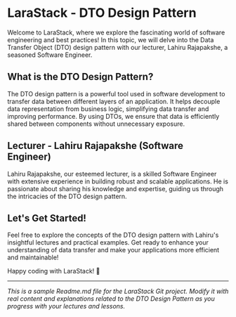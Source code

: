 # LaraStack - DTO Design Pattern

Welcome to LaraStack, where we explore the fascinating world of software engineering and best practices! In this topic, we will delve into the Data Transfer Object (DTO) design pattern with our lecturer, Lahiru Rajapakshe, a seasoned Software Engineer.

## What is the DTO Design Pattern?

The DTO design pattern is a powerful tool used in software development to transfer data between different layers of an application. It helps decouple data representation from business logic, simplifying data transfer and improving performance. By using DTOs, we ensure that data is efficiently shared between components without unnecessary exposure.

## Lecturer - Lahiru Rajapakshe (Software Engineer)

Lahiru Rajapakshe, our esteemed lecturer, is a skilled Software Engineer with extensive experience in building robust and scalable applications. He is passionate about sharing his knowledge and expertise, guiding us through the intricacies of the DTO design pattern.

## Let's Get Started!

Feel free to explore the concepts of the DTO design pattern with Lahiru's insightful lectures and practical examples. Get ready to enhance your understanding of data transfer and make your applications more efficient and maintainable!

Happy coding with LaraStack! 🚀

---

_This is a sample Readme.md file for the LaraStack Git project. Modify it with real content and explanations related to the DTO Design Pattern as you progress with your lectures and lessons._
